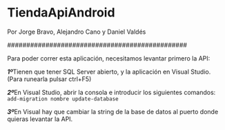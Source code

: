 # TiendaApiAndroid

Por Jorge Bravo, Alejandro Cano y Daniel Valdés

###############################################

Para poder correr esta aplicación, necesitamos levantar primero la API:


***1º***Tienen que tener SQL Server abierto, y la aplicación en Visual Studio.(Para runearla pulsar ctrl+F5)


***2º***En Visual Studio, abrir la consola e introducir los siguientes comandos:
        ```
add-migration nombre
update-database
        ```
        
        

      
 ***3º***En Visual hay que cambiar la string de la base de datos al puerto donde quieras levantar la API. 
 
 
 
 
